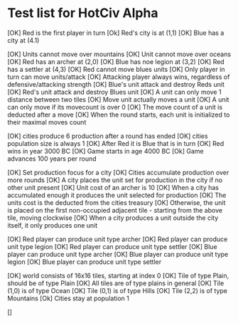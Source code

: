 Test list for HotCiv Alpha
===================

[OK] Red is the first player in turn
[Ok] Red's city is at (1,1)
[OK] Blue has a city at (4.1)

[OK] Units cannot move over mountains
[OK] Unit cannot move over oceans
[OK] Red has an archer at (2,0)
[OK] Blue has noe legion at (3,2)
[OK] Red has a settler at (4,3)
[OK] Red cannot move blues units
[OK] Only player in turn can move units/attack
[OK] Attacking player always wins, regardless of defensive/attacking strength
[OK] Blue's unit attack and destroy Reds unit
[OK] Red's unit attack and destroy Blues unit
[OK] A unit can only move 1 distance between two tiles
[OK] Move unit actually moves a unit
[OK] A unit can only move if its movecount is over 0
[OK] The move count of a unit is deducted after a move
[OK] When the round starts, each unit is initialized to their maximal moves count

[OK] cities produce 6 production after a round has ended
[OK] cities population size is always 1
[OK] After Red it is Blue that is in turn
[OK] Red wins in year 3000 BC
[OK] Game starts in age 4000 BC
[Ok] Game advances 100 years per round


[OK] Set production focus for a city
[OK] Cities accumulate production over more rounds
[OK] A city places the unit set for production in the city if no other unit present
[OK] Unit cost of an archer is 10
[OK] When a city has accumulated enough it produces the unit selected for production
[OK] The units cost is the deducted from the cities treasury
[OK] Otherwise, the unit is placed on the first non-occupied adjacent tile - starting from the above tile, moving clockwise
[OK] When a city produces a unit outside the city itself, it only produces one unit

[OK] Red player can produce unit type archer
[OK] Red player can produce unit type legion
[OK] Red player can produce unit type settler
[OK] Blue player can produce unit type archer
[OK] Blue player can produce unit type legion
[OK] Blue player can produce unit type settler

[OK] world consists of 16x16 tiles, starting at index 0
[OK] Tile of type Plain, should be of type Plain
[OK] All tiles are of type plains in general
[OK] Tile (1,0) is of type Ocean
[OK] Tile (0,1) is of type Hills
[OK] Tile (2,2) is of type Mountains
[Ok] Cities stay at population 1


[]



